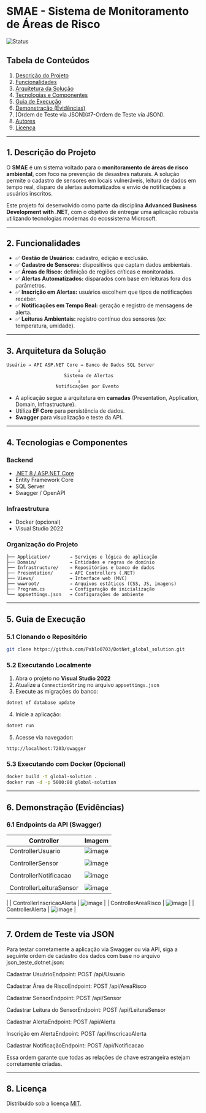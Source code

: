 # SMAE - Sistema de Monitoramento de Áreas de Risco

![Status](https://img.shields.io/badge/status-concluído-brightgreen)

## Tabela de Conteúdos

1. [Descrição do Projeto](#1-descrição-do-projeto)
2. [Funcionalidades](#2-funcionalidades)
3. [Arquitetura da Solução](#3-arquitetura-da-solução)
4. [Tecnologias e Componentes](#4-tecnologias-e-componentes)
5. [Guia de Execução](#5-guia-de-execução)
6. [Demonstração (Evidências)](#6-demonstração-evidências)
7. [Ordem de Teste via JSON](#7-Ordem de Teste via JSON).
8. [Autores](#8-autores)
9. [Licença](#9-licença)

---

## 1. Descrição do Projeto

O **SMAE** é um sistema voltado para o **monitoramento de áreas de risco ambiental**, com foco na prevenção de desastres naturais. A solução permite o cadastro de sensores em locais vulneráveis, leitura de dados em tempo real, disparo de alertas automatizados e envio de notificações a usuários inscritos.

Este projeto foi desenvolvido como parte da disciplina **Advanced Business Development with .NET**, com o objetivo de entregar uma aplicação robusta utilizando tecnologias modernas do ecossistema Microsoft.

---

## 2. Funcionalidades

* ✅ **Gestão de Usuários:** cadastro, edição e exclusão.
* ✅ **Cadastro de Sensores:** dispositivos que captam dados ambientais.
* ✅ **Áreas de Risco:** definição de regiões críticas e monitoradas.
* ✅ **Alertas Automatizados:** disparados com base em leituras fora dos parâmetros.
* ✅ **Inscrição em Alertas:** usuários escolhem que tipos de notificações receber.
* ✅ **Notificações em Tempo Real:** geração e registro de mensagens de alerta.
* ✅ **Leituras Ambientais:** registro contínuo dos sensores (ex: temperatura, umidade).

---

## 3. Arquitetura da Solução

```text
Usuário ↔ API ASP.NET Core ↔ Banco de Dados SQL Server
                          ↓
                     Sistema de Alertas
                          ↓
                  Notificações por Evento
```

* A aplicação segue a arquitetura em **camadas** (Presentation, Application, Domain, Infrastructure).
* Utiliza **EF Core** para persistência de dados.
* **Swagger** para visualização e teste da API.

---

## 4. Tecnologias e Componentes

### Backend

* [.NET 8 / ASP.NET Core](https://dotnet.microsoft.com/)
* Entity Framework Core
* SQL Server
* Swagger / OpenAPI

### Infraestrutura

* Docker (opcional)
* Visual Studio 2022

### Organização do Projeto

```
├── Application/       → Serviços e lógica de aplicação
├── Domain/            → Entidades e regras de domínio
├── Infrastructure/    → Repositórios e banco de dados
├── Presentation/      → API Controllers (.NET)
├── Views/             → Interface web (MVC)
├── wwwroot/           → Arquivos estáticos (CSS, JS, imagens)
├── Program.cs         → Configuração de inicialização
└── appsettings.json   → Configurações de ambiente
```

---

## 5. Guia de Execução

### 5.1 Clonando o Repositório

```bash
git clone https://github.com/Pablo0703/DotNet_global_solution.git
```

### 5.2 Executando Localmente

1. Abra o projeto no **Visual Studio 2022**
2. Atualize a `ConnectionString` no arquivo `appsettings.json`
3. Execute as migrações do banco:

```bash
dotnet ef database update
```

4. Inicie a aplicação:

```bash
dotnet run
```

5. Acesse via navegador:

```
http://localhost:7203/swagger
```

### 5.3 Executando com Docker (Opcional)

```bash
docker build -t global-solution .
docker run -d -p 5000:80 global-solution
```

---

## 6. Demonstração (Evidências)

### 6.1 Endpoints da API (Swagger)

| Controller                | Imagem                                         |
| ------------------------- | ---------------------------------------------- |
| ControllerUsuario         | ![image](https://github.com/user-attachments/assets/6a7f9237-c95e-4262-bcf3-75a3903fad90)
      |
| ControllerSensor          | ![image](https://github.com/user-attachments/assets/8d1ed537-efca-4c3e-8144-f3a5e347e042)
        |
| ControllerNotificacao     | ![image](https://github.com/user-attachments/assets/43d67e09-4d2b-49ff-ba5b-571c16e2da50)
      |
| ControllerLeituraSensor   | ![image](https://github.com/user-attachments/assets/0b695fc1-10bc-47e5-9c70-5e244ab73f66)
  |
| ControllerInscricaoAlerta | ![image](https://github.com/user-attachments/assets/79efa09a-8c80-46c0-9e1c-2b2a7f902b87)
 |
| ControllerAreaRisco       | ![image](https://github.com/user-attachments/assets/6b6effa8-9157-491c-a75e-028cdd33e346)
      |
| ControllerAlerta          | ![image](https://github.com/user-attachments/assets/f458229a-f468-4057-82f6-601c42cce6e9)
         |

---

## 7. Ordem de Teste via JSON

Para testar corretamente a aplicação via Swagger ou via API, siga a seguinte ordem de cadastro dos dados com base no arquivo json_teste_dotnet.json:

Cadastrar UsuárioEndpoint: POST /api/Usuario

Cadastrar Área de RiscoEndpoint: POST /api/AreaRisco

Cadastrar SensorEndpoint: POST /api/Sensor

Cadastrar Leitura do SensorEndpoint: POST /api/LeituraSensor

Cadastrar AlertaEndpoint: POST /api/Alerta

Inscrição em AlertaEndpoint: POST /api/InscricaoAlerta

Cadastrar NotificaçãoEndpoint: POST /api/Notificacao

Essa ordem garante que todas as relações de chave estrangeira estejam corretamente criadas.

---

## 8. Licença

Distribuído sob a licença [MIT](LICENSE).
